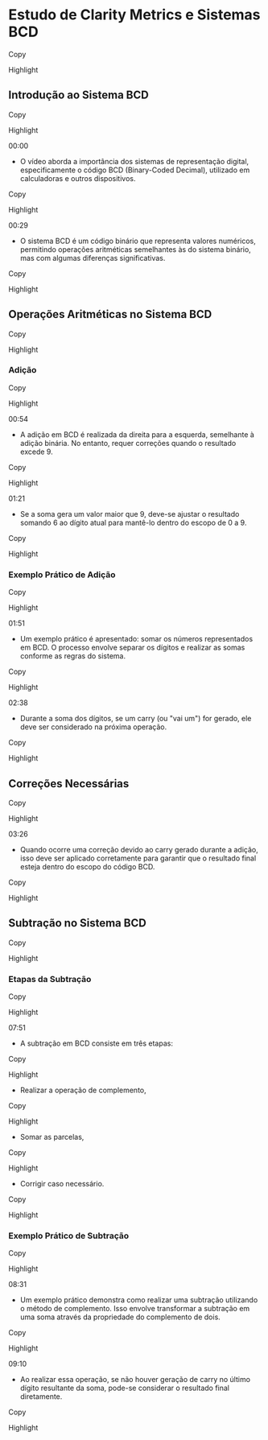 # Estudo de Clarity Metrics e Sistemas BCD

Copy

Highlight

## Introdução ao Sistema BCD

Copy

Highlight

00:00

- O vídeo aborda a importância dos sistemas de representação digital, especificamente o código BCD (Binary-Coded Decimal), utilizado em calculadoras e outros dispositivos.

Copy

Highlight

00:29

- O sistema BCD é um código binário que representa valores numéricos, permitindo operações aritméticas semelhantes às do sistema binário, mas com algumas diferenças significativas.

Copy

Highlight

## Operações Aritméticas no Sistema BCD

Copy

Highlight

### Adição

Copy

Highlight

00:54

- A adição em BCD é realizada da direita para a esquerda, semelhante à adição binária. No entanto, requer correções quando o resultado excede 9.

Copy

Highlight

01:21

- Se a soma gera um valor maior que 9, deve-se ajustar o resultado somando 6 ao dígito atual para mantê-lo dentro do escopo de 0 a 9.

Copy

Highlight

### Exemplo Prático de Adição

Copy

Highlight

01:51

- Um exemplo prático é apresentado: somar os números representados em BCD. O processo envolve separar os dígitos e realizar as somas conforme as regras do sistema.

Copy

Highlight

02:38

- Durante a soma dos dígitos, se um carry (ou "vai um") for gerado, ele deve ser considerado na próxima operação.

Copy

Highlight

## Correções Necessárias

Copy

Highlight

03:26

- Quando ocorre uma correção devido ao carry gerado durante a adição, isso deve ser aplicado corretamente para garantir que o resultado final esteja dentro do escopo do código BCD.

Copy

Highlight

## Subtração no Sistema BCD

Copy

Highlight

### Etapas da Subtração

Copy

Highlight

07:51

- A subtração em BCD consiste em três etapas:

Copy

Highlight

- Realizar a operação de complemento,

Copy

Highlight

- Somar as parcelas,

Copy

Highlight

- Corrigir caso necessário.

Copy

Highlight

### Exemplo Prático de Subtração

Copy

Highlight

08:31

- Um exemplo prático demonstra como realizar uma subtração utilizando o método de complemento. Isso envolve transformar a subtração em uma soma através da propriedade do complemento de dois.

Copy

Highlight

09:10

- Ao realizar essa operação, se não houver geração de carry no último dígito resultante da soma, pode-se considerar o resultado final diretamente.

Copy

Highlight